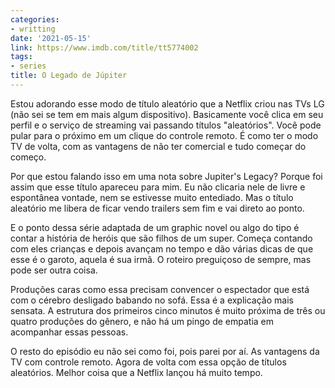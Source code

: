 ```yaml
---
categories:
- writting
date: '2021-05-15'
link: https://www.imdb.com/title/tt5774002
tags:
- series
title: O Legado de Júpiter
---
```


Estou adorando esse modo de título aleatório que a Netflix criou nas TVs LG (não sei se tem em mais algum dispositivo). Basicamente você clica em seu perfil e o serviço de streaming vai passando títulos "aleatórios". Você pode pular para o próximo em um clique do controle remoto. É como ter o modo TV de volta, com as vantagens de não ter comercial e tudo começar do começo.

Por que estou falando isso em uma nota sobre Jupiter's Legacy? Porque foi assim que esse título apareceu para mim. Eu não clicaria nele de livre e espontânea vontade, nem se estivesse muito entediado. Mas o título aleatório me libera de ficar vendo trailers sem fim e vai direto ao ponto.

E o ponto dessa série adaptada de um graphic novel ou algo do tipo é contar a história de heróis que são filhos de um super. Começa contando com eles crianças e depois avançam no tempo e dão várias dicas de que esse é o garoto, aquela é sua irmã. O roteiro preguiçoso de sempre, mas pode ser outra coisa.

Produções caras como essa precisam convencer o espectador que está com o cérebro desligado babando no sofá. Essa é a explicação mais sensata. A estrutura dos primeiros cinco minutos é muito próxima de três ou quatro produções do gênero, e não há um pingo de empatia em acompanhar essas pessoas.

O resto do episódio eu não sei como foi, pois parei por aí. As vantagens da TV com controle remoto. Agora de volta com essa opção de títulos aleatórios. Melhor coisa que a Netflix lançou há muito tempo.